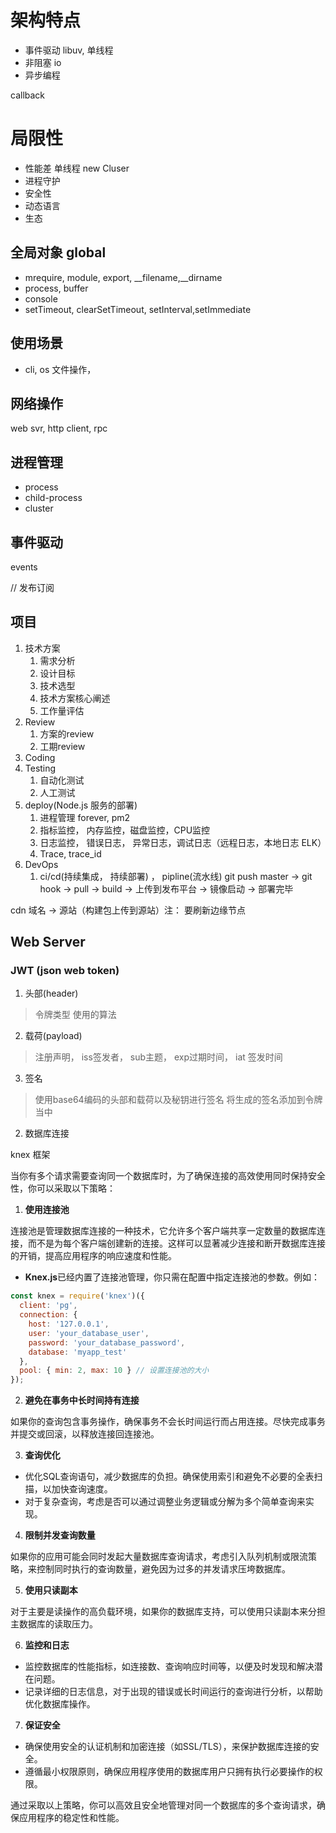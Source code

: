 # 架构特点

- 事件驱动 libuv, 单线程
- 非阻塞 io
- 异步编程

callback

# 局限性

- 性能差 单线程 new Cluser
- 进程守护
- 安全性
- 动态语言
- 生态

## 全局对象 global

- mrequire, module, export, __filename,__dirname
- process, buffer
- console
- setTimeout, clearSetTimeout, setInterval,setImmediate

## 使用场景

- cli, os 文件操作，

## 网络操作

web svr, http client, rpc

## 进程管理

- process
- child-process
- cluster
  
## 事件驱动

events

// 发布订阅

## 项目

1. 技术方案
   1. 需求分析
   2. 设计目标
   3. 技术选型
   4. 技术方案核心阐述
   5. 工作量评估
2. Review
   1. 方案的review
   2. 工期review
3. Coding
4. Testing
   1. 自动化测试
   2. 人工测试
5. deploy(Node.js 服务的部署)
   1. 进程管理 forever, pm2
   2. 指标监控， 内存监控，磁盘监控，CPU监控
   3. 日志监控， 错误日志， 异常日志，调试日志（远程日志，本地日志 ELK）
   4. Trace, trace_id
6. DevOps
   1. ci/cd(持续集成， 持续部署) ， pipline(流水线)
    git push master -> git hook -> pull -> build -> 上传到发布平台 -> 镜像启动 -> 部署完毕

cdn 域名 -> 源站（构建包上传到源站）注： 要刷新边缘节点

## Web Server

### JWT (json web token)

   1. 头部(header)

   > 令牌类型
   > 使用的算法

   2. 载荷(payload)

   > 注册声明， iss签发者， sub主题， exp过期时间， iat 签发时间

   3. 签名

   > 使用base64编码的头部和载荷以及秘钥进行签名
   > 将生成的签名添加到令牌当中

2. 数据库连接

knex 框架

当你有多个请求需要查询同一个数据库时，为了确保连接的高效使用同时保持安全性，你可以采取以下策略：

1. **使用连接池**

连接池是管理数据库连接的一种技术，它允许多个客户端共享一定数量的数据库连接，而不是为每个客户端创建新的连接。这样可以显著减少连接和断开数据库连接的开销，提高应用程序的响应速度和性能。

- **Knex.js**已经内置了连接池管理，你只需在配置中指定连接池的参数。例如：

```javascript
const knex = require('knex')({
  client: 'pg',
  connection: {
    host: '127.0.0.1',
    user: 'your_database_user',
    password: 'your_database_password',
    database: 'myapp_test'
  },
  pool: { min: 2, max: 10 } // 设置连接池的大小
});
```

2. **避免在事务中长时间持有连接**

如果你的查询包含事务操作，确保事务不会长时间运行而占用连接。尽快完成事务并提交或回滚，以释放连接回连接池。

3. **查询优化**

- 优化SQL查询语句，减少数据库的负担。确保使用索引和避免不必要的全表扫描，以加快查询速度。
- 对于复杂查询，考虑是否可以通过调整业务逻辑或分解为多个简单查询来实现。

4. **限制并发查询数量**

如果你的应用可能会同时发起大量数据库查询请求，考虑引入队列机制或限流策略，来控制同时执行的查询数量，避免因为过多的并发请求压垮数据库。

5. **使用只读副本**

对于主要是读操作的高负载环境，如果你的数据库支持，可以使用只读副本来分担主数据库的读取压力。

6. **监控和日志**

- 监控数据库的性能指标，如连接数、查询响应时间等，以便及时发现和解决潜在问题。
- 记录详细的日志信息，对于出现的错误或长时间运行的查询进行分析，以帮助优化数据库操作。

7. **保证安全**

- 确保使用安全的认证机制和加密连接（如SSL/TLS），来保护数据库连接的安全。
- 遵循最小权限原则，确保应用程序使用的数据库用户只拥有执行必要操作的权限。

通过采取以上策略，你可以高效且安全地管理对同一个数据库的多个查询请求，确保应用程序的稳定性和性能。

